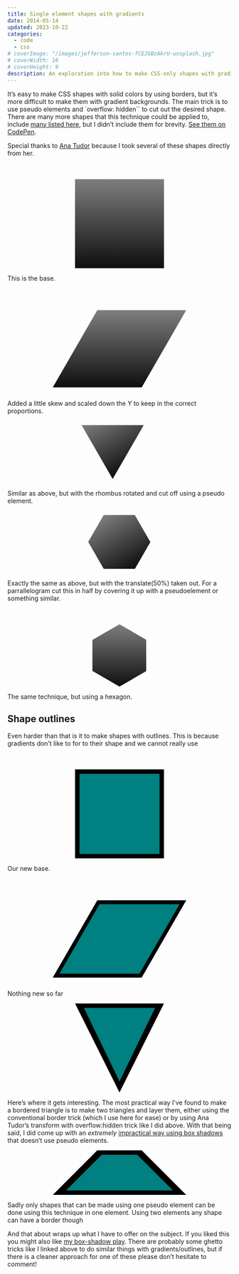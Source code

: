 ```yaml
---
title: Single element shapes with gradients
date: 2014-05-14
updated: 2023-10-22
categories:
  - code
  - css
# coverImage: "/images/jefferson-santos-fCEJGBzAkrU-unsplash.jpg"
# coverWidth: 16
# coverHeight: 9
description: An exploration into how to make CSS-only shapes with gradients and outlines.
---
```


<p>It’s easy to make CSS shapes with solid colors by using borders, but it’s more difficult to make them with gradient backgrounds. The main trick is to use pseudo elements and `overflow: hidden`` to cut out the desired shape. There are many more shapes that this technique could be applied to, include <a href="https://css-tricks.com/examples/ShapesOfCSS/">many listed here</a>, but I didn’t include them for brevity. <a href="https://codepen.io/ZachSaucier/pen/rvLsB">See them on CodePen</a>.</p>

<!-- more -->

<p>Special thanks to <a href="https://codepen.io/thebabydino/">Ana Tudor</a> because I took several of these shapes directly from her.</p>

<div class="gradient rectangle"></div>

<p>This is the base.</p>

<div class="gradient rhombus"></div>

<p>Added a little skew and scaled down the Y to keep in the correct proportions.</p>

<div class="gradient triangle"></div>

<p>Similar as above, but with the rhombus rotated and cut off using a pseudo element.</p>

<div class="gradient octagon"></div>

<p>Exactly the same as above, but with the translate(50%) taken out. For a parrallelogram cut this in half by covering it up with a pseudoelement or something similar.</p>

<div class="gradient hexagon"></div>

<p>The same technique, but using a hexagon.</p>

<h2>Shape outlines</h2>

<p>Even harder than that is it to make shapes with outlines. This is because gradients don’t like to for to their shape and we cannot really use </p>

<div class="gradient rectangle border"></div>

<p>Our new base.</p>

<div class="gradient rhombus border"></div>

<p>Nothing new so far</p>

<div class="triangleBorder"></div>

<p>Here’s where it gets interesting. The most practical way I’ve found to make a bordered triangle is to make two triangles and layer them, either using the conventional border trick (which I use here for ease) or by using Ana Tudor’s transform with overflow:hidden trick like I did above. With that being said, I did come up with an <em>extremely</em> <a href="https://codepen.io/ZachSaucier/pen/olAIs">impractical way using box shadows</a> that doesn’t use pseudo elements.</p>

<div class="parrallelogram border"></div>

<p>Sadly only shapes that can be made using one pseudo element can be done using this technique in one element. Using two elements any shape can have a border though</p>

<p>And that about wraps up what I have to offer on the subject. If you liked this you might also like <a href="https://codepen.io/ZachSaucier/pen/xnGmu">my box-shadow play</a>. There are probably some ghetto tricks like I linked above to do similar things with gradients/outlines, but if there is a cleaner approach for one of these please don’t hesitate to comment!</p>

<style>
/* Gradient styling */
.gradient {
  /* Our base */
  width: 200px;
  height: 200px;
  background: linear-gradient(to bottom, #7d7e7d 0%, #0e0e0e 100%);
  margin: 0 auto;
  margin-top: 50px;
}

.rhombus {
  transform: skew(-30deg) scaley(0.8666);
  /* .8666 = cos(30deg) */
}

.triangle, .octagon {
  background: transparent;
  /* comment to see rectangle */
  overflow: hidden;
  /**/
  margin: 0 auto;
  /* uncomment to see rhombus * outline: solid 1px red; /**/
  width: 8.66em;
  /* height*sqrt(3)/2 */
  height: 10em;
  transform: rotate(-90deg) skewy(30deg);
}

.triangle::before, .octagon::before, .octagon.border::after {
  display: block;
  /* to be able to apply width/ height/ transform */
  width: inherit;
  height: inherit;
  transform: skewy(-30deg) rotate(60deg) translate(50%);
  background: linear-gradient(to bottom, #7d7e7d 0%, #0e0e0e 100%);
  background-size: cover;
  content: "";
}

.triangle {
  transform: translatex(-50px) rotate(-90deg) skewy(30deg);
}

.octagon::before {
  transform: skewy(-30deg) rotate(60deg) translate(0);
}

.hexagon {
  position: relative;
  overflow: hidden;
  background: transparent;
  /* add slash at the end of line to see the rhombus *
    outline: solid 1px red;/**/
  width: 10em;
  height: 10em;
  transform: rotate(-30deg) skewx(30deg) scaley(0.866);
}

.hexagon::before {
  position: absolute;
  right: 6.7%;
  bottom: 0;
  left: 6.7%;
  top: 0;
  transform: scaley(1.155) skewx(-30deg) rotate(30deg);
  background: linear-gradient(to bottom, #7d7e7d 0%, #0e0e0e 100%);
  content: "";
}

/* Border styling */
.rectangle.border, .rhombus.border {
  background: teal;
  box-shadow: inset 0 0 0 10px black;
}

.triangleBorder {
  position: relative;
  margin: 0 auto;
  width: 200px;
  height: 200px;
}

.triangleBorder::before, .triangleBorder::after {
  content: "";
  width: 0;
  height: 0;
  border-style: solid;
  position: absolute;
  top: 50%;
  left: 50%;
}

.triangleBorder::before {
  margin-top: -100px;
  margin-left: -100px;
  border-width: 200px 100px 0 100px;
  border-color: black transparent transparent transparent;
}

.triangleBorder::after {
  margin-top: -90px;
  margin-left: -80px;
  border-width: 165px 80px 0 80px;
  border-color: teal transparent transparent transparent;
}

.parrallelogram {
  margin: 0 auto;
  position: relative;
  border-bottom: 100px solid black;
  border-left: 100px solid transparent;
  border-right: 100px solid transparent;
  height: 0;
  width: 100px;
}

.parrallelogram::before {
  content: "";
  position: absolute;
  top: 10px;
  left: -70px;
  border-bottom: 80px solid teal;
  border-left: 80px solid transparent;
  border-right: 80px solid transparent;
  height: 0;
  width: 80px;
}
</style>
